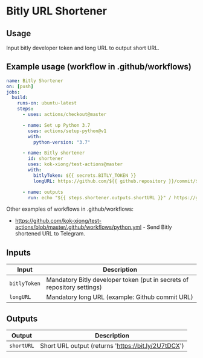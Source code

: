# Bitly URL Shortener

## Usage

Input bitly developer token and long URL to output short URL.

## Example usage (workflow in .github/workflows)

```yaml
name: Bitly Shortener
on: [push]
jobs:
  build:
    runs-on: ubuntu-latest
    steps:
      - uses: actions/checkout@master

      - name: Set up Python 3.7
        uses: actions/setup-python@v1
        with:
          python-version: "3.7"

      - name: Bitly shortener
        id: shortener
        uses: kok-xiong/test-actions@master
        with:
          bitlyToken: ${{ secrets.BITLY_TOKEN }}
          longURL: https://github.com/${{ github.repository }}/commit/${{ github.sha }}

      - name: outputs
        run: echo "${{ steps.shortener.outputs.shortURL }}" / https://github.com/${{ github.repository }}/commit/${{ github.sha }}
```

Other examples of workflows in .github/workflows:
- https://github.com/kok-xiong/test-actions/blob/master/.github/workflows/python.yml - Send Bitly shortened URL to Telegram.

## Inputs

| Input                                             | Description                                        |
|------------------------------------------------------|-----------------------------------------------|
| `bitlyToken`  | Mandatory Bitly developer token (put in secrets of repository settings)    |
| `longURL`  | Mandatory long URL (example: Github commit URL)    |

## Outputs

| Output                                             | Description                                        |
|------------------------------------------------------|-----------------------------------------------|
| `shortURL`  | Short URL output (returns 'https://bit.ly/2U7tDCX')    |
